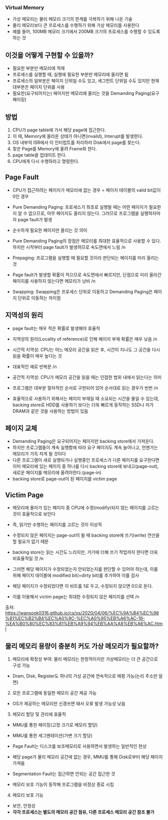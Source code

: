### Virtual Memory

- 가상 메모리는 물리 메모리 크기의 한계를 극복하기 위해 나온 기술
- 물리 메모리보다 큰 프로세스를 수행하기 위해 가상 메모리를 사용한다
- 예를 들어, 100MB 메모리 크기에서 200MB 크기의 프로세스를 수행할 수 있도록 하는 것

## 이것을 어떻게 구현할 수 있을까?

- 필요한 부분만 메모리에 적재
- 프로세스를 실행할 때, 실행에 필요한 부분만 메모리에 올리면 됨
- 프로세스의 일부분은 페이지 단위일 수도 있고, 세그먼트 단위일 수도 있지만 현재 대부분은 페이지 단위를 사용
- 필요한(요구되어지는) 페이지만 메모리에 올리는 것을 Demanding Paging(요구 페이징)

## 방법

1. CPU가 page table에 가서 해당 page에 접근한다.
2. 이 때, Memory에 올라온 상태가 아니면(invaild), Interupt를 발생한다.
3. OS 내부의 ISR에서 이 인터럽트를 처리하러 Disk에서 page를 찾는다.
4. 찾은 Page를 Memory에 올려 Frame화 한다.
5. page table을 업데이트 한다.
6. CPU에게 다시 수행하라고 명령한다.

## Page Fault

- CPU가 접근하려는 페이지가 메모리에 없는 경우 = 페이지 테이블의 valid bit값이 0인 경우
- Pure Demanding Paging: 프로세스가 최초로 실행될 때는 어떤 페이지가 필요한지 알 수 없으므로, 아무 페이지도 올리지 않는다. 그러므로 프로그램을 실행하자마자 page fault가 발생
- 순수하게 필요한 페이지만 올리는 것 의미
- Pure Demanding Paging의 장점은 메모리를 최대한 효율적으로 사용할 수 있다. 하지만 시작부터 page fault가 발생하므로 속도면에서 느림 /n

- Prepaging: 프로그램을 실행할 때 필요할 것이라 판단되는 페이지를 미리 올리는 것
- Page fault가 발생할 확률이 적으므로 속도면에서 빠르지만, 단점으로 미리 올라간 페이지를 사용하지 않는다면 메모리가 낭비 /n

- Swapping: Swapping은 프로세스 단위로 이동하고 Demanding Paging은 페이지 단위로 이동하는 차이점

## 지역성의 원리

- page fault는 매우 적은 확률로 발생해야 효율적
- 지역성의 원리(Locality of reference)로 인해 페이지 부재 확률은 매우 낮음 /n

- 시간적 지역성: CPU는 어느 메모리 공간을 읽은 후, 시간이 지나도 그 공간을 다시 읽을 확률이 매우 높다는 것
- 대표적인 예로 반복문 /n

- 공간적 지역성: CPU가 메모리 공간을 읽을 때는 인접한 범위 내에서 읽는다는 의미
- 프로그램은 대부분 절차적인 순서로 구현되어 있어 순서대로 읽는 경우가 빈번 /n

- 효율적으로 사용하기 위해서는 페이지 부재일 때 소요되는 시간을 줄일 수 있는데, backing store로 HDD를 사용하기 보다는 더욱 빠르게 동작하는 SSD나 저가 DRAM과 같은 것을 사용하는 방법이 있음

## 페이지 교체

- Demanding Paging은 요구되어지는 페이지만 backing store에서 가져온다.
- 하지만 프로그램들이 계속 실행함에 따라 요구 페이지도 계속 늘어나고, 언젠가는 메모리가 가득 차게 될 것이다
- 다른 프로그램이 새로 실행되거나 실행중인 프로세스가 다른 페이지를 요구한다면 이미 메모리에 있는 페이지 중 하나를 다시 backing store에 보내고(page-out), 새로운 페이지를 메모리에 올려야한다.(page-in)
- backing store로 page-out이 된 페이지를 victim page

## Victim Page

- 메모리에 올라가 있는 페이지 중 CPU에 수정(modify)되지 않는 페이지를 고르는 것이 효율적으로 보인다
- 즉, 읽기만 수행하는 페이지를 고르는 것이 이상적
- 수정되지 않은 페이지는 page-out이 될 때 backing store에 쓰기(write) 연산을 할 필요가 없기 때문
- backing store는 읽는 시간도 느리지만, 거기에 더해 쓰기 작업까지 한다면 더욱 비효율적일 것 /n

- 그러면 해당 페이지가 수정되었는지 안되었는지를 판단할 수 있어야 하는데, 이를 위해 페이지 테이블에 modified bit(=dirty bit)를 추가하여 이를 검사
- 해당 페이지가 수정되었다면 이 비트를 1로 두고, 수정되지 않으면 0으로 둔다.
- 이를 이용해서 victim page는 최대한 수정되지 않은 페이지를 선택 /n

출처: https://wansook0316.github.io/cs/os/2020/04/06/%EC%9A%B4%EC%98%81%EC%B2%B4%EC%A0%9C-%EC%A0%95%EB%A6%AC-16-%EA%B0%80%EC%83%81%EB%A9%94%EB%AA%A8%EB%A6%AC.html

## 물리 메모리 용량이 충분히 커도 가상 메모리가 필요할까?

1. 메모리에 확장성 부여: 물리 메모리는 한정적이지만 가상메모리는 더 큰 공간으로 구성 가능

- Dram, Disk, Register도 하나의 가상 공간에 연속적으로 매핑 가능(논리 주소만 알면)

2. 모든 프로그램에 동일한 메모리 공간 제공 가능

- OS가 제공하는 메모리만 신경쓰면 돼서 오류 발생 가능성 낮음

3. 메모리 할당 및 관리에 효율적

- MMU를 통한 페이징(고정 크기로 메모리 할당)
- MMU를 통한 세그멘테이션(가변 크기 할당)

- Page Fault는 디스크를 보조메모리로 사용하면서 발생하는 일반적인 현상
- 해당 page가 물리 메모리 공간에 없는 경우, MMU를 통해 Disk로부터 해당 페이지 가져옴

- Segmentation Fault는 접근하면 안되는 공간 접근한 것
- 메모리 보호 기능이 동작해 프로그램을 비정상 종료 시킴

4. 메모리 보호 기능

- 보안, 안정성
- **각각 프로세스는 별도의 메모리 공간 점유, 다른 프로세스 메모리 공간 참조 불가**
